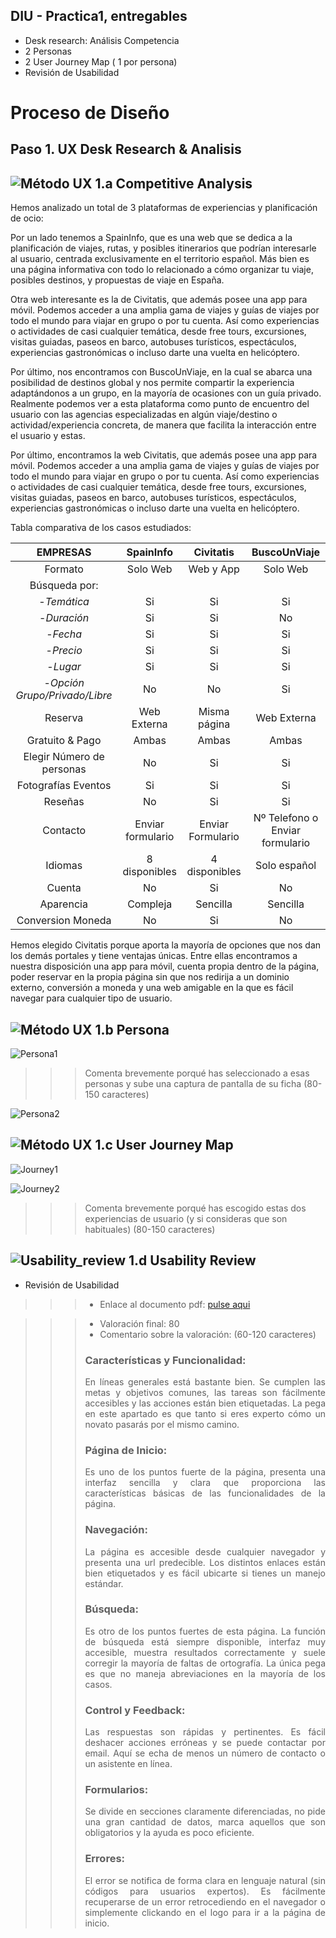 ## DIU - Practica1, entregables




- Desk research: Análisis Competencia 
- 2 Personas 
- 2 User Journey Map  ( 1 por persona)
- Revisión de Usabilidad 



# Proceso de Diseño 

## Paso 1. UX Desk Research & Analisis 

![Método UX](../img/Competitive.png) 1.a Competitive Analysis
-----
Hemos analizado un total de 3 plataformas de experiencias y planificación de ocio:

Por un lado tenemos a SpainInfo, que es una web que se dedica a la planificación de viajes, rutas, y posibles itinerarios que podrían interesarle al usuario, centrada exclusivamente en el territorio español. Más bien es una página informativa con todo lo relacionado a cómo organizar tu viaje, posibles destinos, y propuestas de viaje en España.

Otra web interesante es la de Civitatis, que además posee una app para móvil. Podemos acceder a una amplia gama de viajes y guías de viajes por todo el mundo para viajar en grupo o por tu cuenta. Así como experiencias o actividades de casi cualquier temática, desde free tours, excursiones, visitas guiadas, paseos en barco, autobuses turísticos, espectáculos, experiencias gastronómicas o incluso darte una vuelta en helicóptero.

Por último, nos encontramos con BuscoUnViaje, en la cual se abarca una posibilidad de destinos global y nos permite compartir la experiencia adaptándonos a un grupo, en la mayoría de ocasiones con un guía privado. Realmente podemos ver a esta plataforma como punto de encuentro del usuario con las agencias especializadas en algún viaje/destino o actividad/experiencia concreta, de manera que facilita la interacción entre el usuario y estas.

Por último, encontramos la web Civitatis, que además posee una app para móvil. Podemos acceder a una amplia gama de viajes y guías de viajes por todo el mundo para viajar en grupo o por tu cuenta. Así como experiencias o actividades de casi cualquier temática, desde free tours, excursiones, visitas guiadas, paseos en barco, autobuses turísticos, espectáculos, experiencias gastronómicas o incluso darte una vuelta en helicóptero.


Tabla comparativa de los casos estudiados:

|EMPRESAS                         | SpainInfo         | Civitatis            | BuscoUnViaje  | 
| :------:                        | :------:          | :------:             |  :------:     | 
| Formato                         | Solo Web          |  Web y App           |   Solo Web    | 
| Búsqueda por:                   |                   |                      |               |
| -*Temática*                     | Si                |  Si                  | Si            |
| -*Duración*                     | Si                |  Si                  | No            |
| -*Fecha*                        | Si                |  Si                  | Si            |
| -*Precio*                       | Si                |  Si                  | Si            | 
| -*Lugar*                        | Si                |  Si                  | Si            |
| -*Opción Grupo/Privado/Libre*   | No                |  No                  | Si            |
| Reserva                         | Web Externa       |  Misma página        | Web Externa   |
| Gratuito & Pago                 | Ambas             |  Ambas               | Ambas         |
| Elegir Número de personas       | No                |  Si                  | Si            |
| Fotografías Eventos             | Si                |  Si                  | Si            |
| Reseñas                         | No                |  Si                  | Si            |
| Contacto                        | Enviar formulario |  Enviar Formulario   | Nº Telefono o Enviar formulario       |
| Idiomas                         | 8 disponibles     |  4 disponibles       | Solo español  |
| Cuenta                          | No                |  Si                  | No            |
| Aparencia                       | Compleja          |  Sencilla            | Sencilla      |
| Conversion Moneda               | No                |  Si                  | No            |

Hemos elegido Civitatis porque aporta la mayoría de opciones que nos dan los demás portales y tiene ventajas únicas. Entre ellas encontramos a nuestra disposición una app para móvil, cuenta propia dentro de la página, poder reservar en la propia página sin que nos redirija a un dominio externo, conversión a moneda y una web amigable en la que es fácil navegar para cualquier tipo de usuario.




![Método UX](../img/Persona.png) 1.b Persona
-----
![Persona1](imagenes/bio_pedro.png)
>>> Comenta brevemente porqué has seleccionado a esas personas y sube una captura de pantalla de su ficha  (80-150 caracteres)

![Persona2](imagenes/bio_irene.png)

![Método UX](../img/JourneyMap.png) 1.c User Journey Map
----
![Journey1](imagenes/viaje_pedro.png)

![Journey2](imagenes/viaje_irene.png)


>>> Comenta brevemente porqué has escogido estas dos experiencias de usuario (y si consideras que son habituales) (80-150 caracteres) 

![Usability_review](../img/usabilityReview.png) 1.d Usability Review
----
- Revisión de Usabilidad

>>>  - Enlace al documento pdf: [pulse aqui](https://github.com/angelsc21/DIU21/blob/master/P1/Usability-review.pdf) 

>>>  - Valoración final: 80
>>>  - Comentario sobre la valoración:  (60-120 caracteres)
>>>  
>>>  <h3>Características y Funcionalidad:</h3>
>>>  <p align="justify">
>>>  En líneas generales está bastante bien. Se cumplen las metas y objetivos comunes, las tareas son fácilmente accesibles y las acciones están bien etiquetadas. La pega en este apartado es que tanto si eres experto cómo un novato pasarás por el mismo camino.
>>>  </p>
>>>  <h3>Página de Inicio:</h3>
>>>  <p align="justify">
>>>      Es uno de los puntos fuerte de la página, presenta una interfaz sencilla y clara que proporciona las características básicas de las funcionalidades de la página.
>>>  </p>
>>>  <h3>Navegación:</h3>
>>>  <p align="justify">
>>>     La página es accesible desde cualquier navegador y presenta una url predecible. Los distintos enlaces están bien etiquetados y es fácil ubicarte si tienes un manejo estándar.
>>>  </p>
>>>  <h3>Búsqueda:</h3>
>>>  <p align="justify">
>>>     Es otro de los puntos fuertes de esta página. La función de búsqueda está siempre disponible, interfaz muy accesible, muestra resultados correctamente y suele corregir la mayoría de faltas de ortografía. La única pega es que no maneja abreviaciones en la mayoría de los casos.
>>>  </p>
>>> <h3>Control y  Feedback:</h3>
>>>  <p align="justify">
>>>    Las respuestas son rápidas y pertinentes. Es fácil deshacer acciones erróneas y se puede contactar por email. Aquí se echa de menos un número de contacto o un asistente en línea.
>>>  </p>
>>>  <h3>Formularios:</h3>
>>>  <p align="justify">
>>>    Se divide en secciones claramente diferenciadas, no pide una gran cantidad de datos, marca aquellos que son obligatorios y la ayuda es poco eficiente. 
>>>  </p>
>>>  <h3>Errores:</h3>
>>>  <p align="justify">
>>>    El error se notifica de forma clara en lenguaje natural (sin códigos para usuarios expertos). Es fácilmente recuperarse de un error retrocediendo en el navegador o simplemente clickando en el logo para ir a la página de inicio.
>>>  </p>



